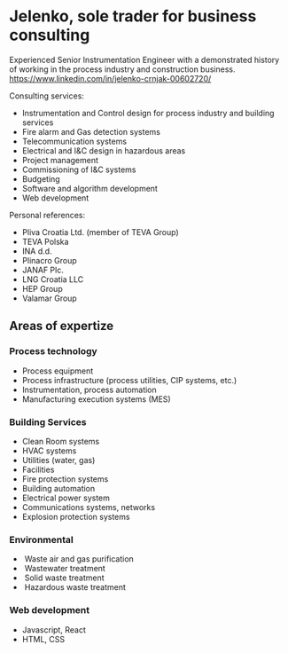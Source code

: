 # Jelenko, sole trader for business consulting

Experienced Senior Instrumentation Engineer with a demonstrated history of working in the process industry and construction business. 
https://www.linkedin.com/in/jelenko-crnjak-00602720/

Consulting services:

*	Instrumentation and Control design for process industry and building services
*	Fire alarm and Gas detection systems
*	Telecommunication systems
*	Electrical and I&C design in hazardous areas
*	Project management
*	Commissioning of I&C systems
*	Budgeting
* Software and algorithm development
* Web development

Personal references:

*	Pliva Croatia Ltd. (member of TEVA Group)
*	TEVA Polska
*	INA d.d.
*	Plinacro Group
*	JANAF Plc.
*	LNG Croatia LLC
*	HEP Group
*	Valamar Group

## Areas of expertize

### Process technology

*	Process equipment
*	Process infrastructure (process utilities, CIP systems, etc.)
*	Instrumentation, process automation
*	Manufacturing execution systems (MES)

### Building Services

*	Clean Room systems
*	HVAC systems
*	Utilities (water, gas)
*	Facilities
*	Fire protection systems
*	Building automation
*	Electrical power system
*	Communications systems, networks
*	Explosion protection systems

### Environmental

*	 Waste air and gas purification
*	 Wastewater treatment
*	 Solid waste treatment
*	 Hazardous waste treatment

### Web development

* Javascript, React
* HTML, CSS
